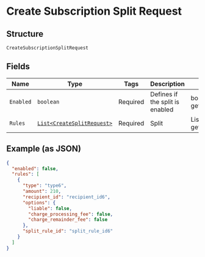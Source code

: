 
# Create Subscription Split Request

## Structure

`CreateSubscriptionSplitRequest`

## Fields

| Name | Type | Tags | Description | Getter | Setter |
|  --- | --- | --- | --- | --- | --- |
| `Enabled` | `boolean` | Required | Defines if the split is enabled | boolean getEnabled() | setEnabled(boolean enabled) |
| `Rules` | [`List<CreateSplitRequest>`](../../doc/models/create-split-request.md) | Required | Split | List<CreateSplitRequest> getRules() | setRules(List<CreateSplitRequest> rules) |

## Example (as JSON)

```json
{
  "enabled": false,
  "rules": [
    {
      "type": "type6",
      "amount": 210,
      "recipient_id": "recipient_id6",
      "options": {
        "liable": false,
        "charge_processing_fee": false,
        "charge_remainder_fee": false
      },
      "split_rule_id": "split_rule_id6"
    }
  ]
}
```

